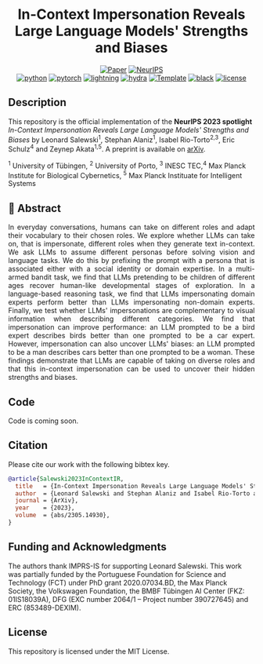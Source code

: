 <div align="center">

# In-Context Impersonation Reveals Large Language Models' Strengths and Biases

[![Paper](http://img.shields.io/badge/paper-arxiv.2305.14930-B31B1B.svg)](https://arxiv.org/abs/2305.149309)
[![NeurIPS](http://img.shields.io/badge/NeurIPS_(spotlight)-2023-4b44ce.svg)](https://papers.nips.cc/paper/2030)
<br>
[![python](https://img.shields.io/badge/-Python_3.11-blue?logo=python&logoColor=white)](https://github.com/pre-commit/pre-commit)
[![pytorch](https://img.shields.io/badge/PyTorch_2.0+-ee4c2c?logo=pytorch&logoColor=white)](https://pytorch.org/get-started/locally/)
[![lightning](https://img.shields.io/badge/-Lightning_2.0+-792ee5?logo=pytorchlightning&logoColor=white)](https://pytorchlightning.ai/)
[![hydra](https://img.shields.io/badge/Config-Hydra_1.3-89b8cd)](https://hydra.cc/)
<a href="https://github.com/ashleve/lightning-hydra-template"><img alt="Template" src="https://img.shields.io/badge/-Lightning--Hydra--Template-017F2F?style=flat&logo=github&labelColor=gray"></a>
[![black](https://img.shields.io/badge/Code%20Style-Black-black.svg?labelColor=gray)](https://black.readthedocs.io/en/stable/)
[![license](https://img.shields.io/badge/License-MIT-green.svg?labelColor=gray)](https://github.com/ashleve/lightning-hydra-template#license)

</div>

## Description

This repository is the official implementation of the **NeurIPS 2023 spotlight** _In-Context Impersonation Reveals Large Language Models' Strengths and Biases_ by Leonard Salewski<sup>1</sup>, Stephan Alaniz<sup>1</sup>, Isabel Rio-Torto<sup>2,3</sup>, Eric Schulz<sup>4</sup> and Zeynep Akata<sup>1,5</sup>. A preprint is available on [arXiv](https://arxiv.org/abs/2305.14930).

<sup>1</sup> University of Tübingen, <sup>2</sup> University of Porto, <sup>3</sup> INESC TEC,<sup>4</sup> Max Planck Institute for Biological Cybernetics, <sup>5</sup> Max Planck Instituate for Intelligent Systems

## 📌 Abstract

<p align="justify">
In everyday conversations, humans can take on different roles and adapt their vocabulary to their chosen roles. We explore whether LLMs can take on, that is impersonate, different roles when they generate text in-context. We ask LLMs to assume different personas before solving vision and language tasks. We do this by prefixing the prompt with a persona that is associated either with a social identity or domain expertise. In a multi-armed bandit task, we find that LLMs pretending to be children of different ages recover human-like developmental stages of exploration. In a language-based reasoning task, we find that LLMs impersonating domain experts perform better than LLMs impersonating non-domain experts. Finally, we test whether LLMs' impersonations are complementary to visual information when describing different categories. We find that impersonation can improve performance: an LLM prompted to be a bird expert describes birds better than one prompted to be a car expert. However, impersonation can also uncover LLMs' biases: an LLM prompted to be a man describes cars better than one prompted to be a woman. These findings demonstrate that LLMs are capable of taking on diverse roles and that this in-context impersonation can be used to uncover their hidden strengths and biases.
</p>

## Code

Code is coming soon.

## Citation

Please cite our work with the following bibtex key.

```bib
@article{Salewski2023InContextIR,
  title   = {In-Context Impersonation Reveals Large Language Models' Strengths and Biases},
  author  = {Leonard Salewski and Stephan Alaniz and Isabel Rio-Torto and Eric Schulz and Zeynep Akata},
  journal = {ArXiv},
  year    = {2023},
  volume  = {abs/2305.14930},
}
```

## Funding and Acknowledgments

The authors thank IMPRS-IS for supporting Leonard Salewski. This work was partially funded by the Portuguese Foundation for Science and Technology (FCT) under PhD grant 2020.07034.BD, the Max Planck Society, the Volkswagen Foundation, the BMBF Tübingen AI Center (FKZ: 01IS18039A), DFG (EXC number 2064/1 – Project number 390727645) and ERC (853489-DEXIM).

## License

This repository is licensed under the MIT License.
